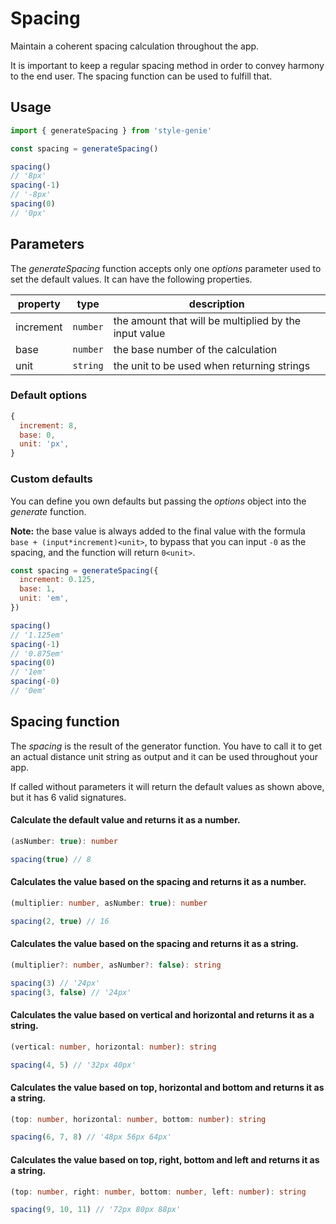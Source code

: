 # Spacing

Maintain a coherent spacing calculation throughout the app.

It is important to keep a regular spacing method in order to convey harmony to the end user. The spacing function can be used to fulfill that.

## Usage

```javascript
import { generateSpacing } from 'style-genie'

const spacing = generateSpacing()

spacing()
// '8px'
spacing(-1)
// '-8px'
spacing(0)
// '0px'
```

## Parameters

The _generateSpacing_ function accepts only one _options_ parameter used to set the default values. It can have the following properties.

| property  | type     | description                                           |
| --------- | -------- | ----------------------------------------------------- |
| increment | `number` | the amount that will be multiplied by the input value |
| base      | `number` | the base number of the calculation                    |
| unit      | `string` | the unit to be used when returning strings            |

### Default options

```javascript
{
  increment: 8,
  base: 0,
  unit: 'px',
}
```

### Custom defaults

You can define you own defaults but passing the _options_ object into the _generate_ function.

**Note:** the base value is always added to the final value with the formula `base + (input*increment)<unit>`, to bypass that you can input `-0` as the spacing, and the function will return `0<unit>`.

```javascript
const spacing = generateSpacing({
  increment: 0.125,
  base: 1,
  unit: 'em',
})

spacing()
// '1.125em'
spacing(-1)
// '0.875em'
spacing(0)
// '1em'
spacing(-0)
// '0em'
```

## Spacing function

The _spacing_ is the result of the generator function. You have to call it to get an actual distance unit string as output and it can be used throughout your app.

If called without parameters it will return the default values as shown above, but it has 6 valid signatures.

#### Calculate the default value and returns it as a number.

```typescript
(asNumber: true): number

spacing(true) // 8
```

#### Calculates the value based on the spacing and returns it as a number.

```typescript
(multiplier: number, asNumber: true): number

spacing(2, true) // 16
```

#### Calculates the value based on the spacing and returns it as a string.

```typescript
(multiplier?: number, asNumber?: false): string

spacing(3) // '24px'
spacing(3, false) // '24px'
```

#### Calculates the value based on vertical and horizontal and returns it as a string.

```typescript
(vertical: number, horizontal: number): string

spacing(4, 5) // '32px 40px'
```

#### Calculates the value based on top, horizontal and bottom and returns it as a string.

```typescript
(top: number, horizontal: number, bottom: number): string

spacing(6, 7, 8) // '48px 56px 64px'
```

#### Calculates the value based on top, right, bottom and left and returns it as a string.

```typescript
(top: number, right: number, bottom: number, left: number): string

spacing(9, 10, 11) // '72px 80px 88px'
```
